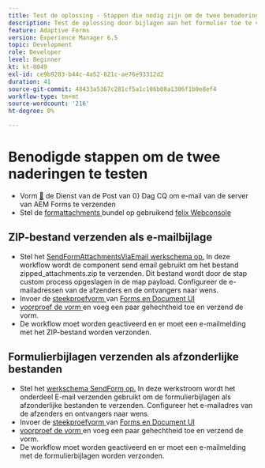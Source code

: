 ```yaml
---
title: Test de oplossing - Stappen die nodig zijn om de twee benaderingen te testen
description: Test de oplossing door bijlagen aan het formulier toe te voegen en activeer de workflow om de e-mail te verzenden.
feature: Adaptive Forms
version: Experience Manager 6.5
topic: Development
role: Developer
level: Beginner
kt: kt-8049
exl-id: ce9b9203-b44c-4a52-821c-ae76e93312d2
duration: 41
source-git-commit: 48433a5367c281cf5a1c106b08a1306f1b0e8ef4
workflow-type: tm+mt
source-wordcount: '216'
ht-degree: 0%

---
```


# Benodigde stappen om de twee naderingen te testen

* Vorm [&#128279;](https://experienceleague.adobe.com/docs/experience-manager-65/administering/operations/notification.html?lang=nl-NL#configuring-the-mail-service) de Dienst van de Post van 0&rbrace; Dag CQ om e-mail van de server van AEM Forms te verzenden
* Stel de [ formattachments ](assets/formattachments.formattachments.core-1.0-SNAPSHOT.jar) bundel op gebruikend [ felix Webconsole ](http://localhost:4502/system/console/bundles)

## ZIP-bestand verzenden als e-mailbijlage



* Stel het [ SendFormAttachmentsViaEmail werkschema op.](assets/zipped-form-attachments-model.zip) In deze workflow wordt de component send email gebruikt om het bestand zipped_attachments.zip te verzenden. Dit bestand wordt door de stap custom process opgeslagen in de map payload. Configureer de e-mailadressen van de afzenders en de ontvangers naar wens.
* Invoer de [ steekproefvorm ](assets/zip-form-attachments-form.zip) van [ Forms en Document UI ](http://localhost:4502/aem/forms.html/content/dam/formsanddocuments)
* [ voorproef de vorm ](http://localhost:4502/content/dam/formsanddocuments/zippformattachments/jcr:content?wcmmode=disabled) en voeg een paar gehechtheid toe en verzend de vorm.
* De workflow moet worden geactiveerd en er moet een e-mailmelding met het ZIP-bestand worden verzonden.

## Formulierbijlagen verzenden als afzonderlijke bestanden

* Stel het [ werkschema SendForm op.](assets/send-form-attachments-model.zip) In deze werkstroom wordt het onderdeel E-mail verzenden gebruikt om de formulierbijlagen als afzonderlijke bestanden te verzenden. Configureer het e-mailadres van de afzenders en ontvangers naar wens.
* Invoer de [ steekproefvorm ](assets/send-list-attachments-form.zip) van [ Forms en Document UI ](http://localhost:4502/aem/forms.html/content/dam/formsanddocuments)
* [ voorproef de vorm ](http://localhost:4502/content/dam/formsanddocuments/sendlistofattachments/jcr:content?wcmmode=disabled) en voeg een paar gehechtheid toe en verzend de vorm.
* De workflow moet worden geactiveerd en er moet een e-mailmelding met de formulierbijlagen worden verzonden.
